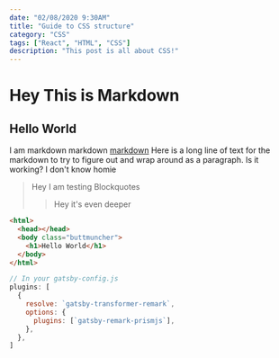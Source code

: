 ```yaml
---
date: "02/08/2020 9:30AM"
title: "Guide to CSS structure"
category: "CSS"
tags: ["React", "HTML", "CSS"]
description: "This post is all about CSS!"
---
```


# Hey This is Markdown

## Hello World

I am markdown markdown [markdown](./secondPost)
Here is a long line of text for the markdown to try to figure out and wrap around as a paragraph. Is it working? I don't know homie

> Hey I am testing Blockquotes
>
> > Hey it's even deeper

```html
<html>
  <head></head>
  <body class="buttmuncher">
    <h1>Hello World</h1>
  </body>
</html>
```

```javascript
// In your gatsby-config.js
plugins: [
  {
    resolve: `gatsby-transformer-remark`,
    options: {
      plugins: [`gatsby-remark-prismjs`],
    },
  },
]
```
